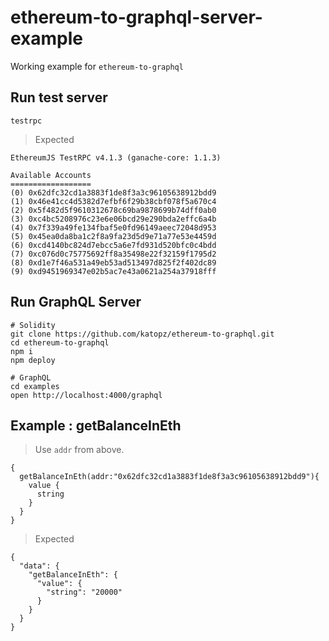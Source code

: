 # ethereum-to-graphql-server-example
Working example for `ethereum-to-graphql`

## Run test server
```shell
testrpc
```
> Expected
```shell
EthereumJS TestRPC v4.1.3 (ganache-core: 1.1.3)

Available Accounts
==================
(0) 0x62dfc32cd1a3883f1de8f3a3c96105638912bdd9
(1) 0x46e41cc4d5382d7efbf6f29b38cbf078f5a670c4
(2) 0x5f482d5f9610312678c69ba9878699b74dff0ab0
(3) 0xc4bc5208976c23e6e06bcd29e290bda2effc6a4b
(4) 0x7f339a49fe134fbaf5e0fd96149aeec72048d953
(5) 0x45ea0da8ba1c2f8a9fa23d5d9e71a77e53e4459d
(6) 0xcd4140bc824d7ebcc5a6e7fd931d520bfc0c4bdd
(7) 0xc076d0c75775692ff8a35498e22f32159f1795d2
(8) 0xd1e7f46a531a49eb53ad513497d825f2f402dc89
(9) 0xd9451969347e02b5ac7e43a0621a254a37918fff
```

## Run GraphQL Server
```shell
# Solidity
git clone https://github.com/katopz/ethereum-to-graphql.git
cd ethereum-to-graphql
npm i
npm deploy

# GraphQL
cd examples
open http://localhost:4000/graphql
```

## Example : getBalanceInEth
> Use `addr` from above.
```shell
{
  getBalanceInEth(addr:"0x62dfc32cd1a3883f1de8f3a3c96105638912bdd9"){
    value {
      string
    }
  }
}
```
> Expected
```shell
{
  "data": {
    "getBalanceInEth": {
      "value": {
        "string": "20000"
      }
    }
  }
}
```